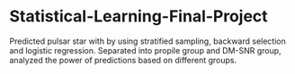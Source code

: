 # Statistical-Learning-Final-Project
Predicted pulsar star with by using stratified sampling, backward selection and logistic regression.
Separated into propile group and DM-SNR group, analyzed the power of predictions based on different groups.
